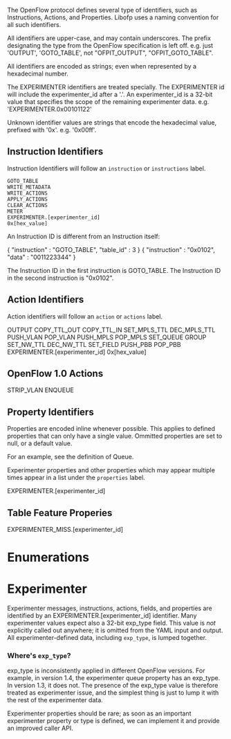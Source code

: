 
The OpenFlow protocol defines several type of identifiers, such as Instructions,
Actions, and Properties. Libofp uses a naming convention for all such identifiers.

All identifiers are upper-case, and may contain underscores. The prefix designating the type from the OpenFlow specification is left off.  e.g. just 'OUTPUT', 'GOTO_TABLE', not "OFPIT_OUTPUT", "OFPIT_GOTO_TABLE".

All identifiers are encoded as strings; even when represented by a hexadecimal number.

The EXPERIMENTER identifiers are treated specially. The EXPERIMENTER id will include the experimenter_id after a '.'. An experimenter_id is a 32-bit value that specifies the scope of the remaining experimenter data. e.g. 'EXPERIMENTER.0x00101122'

Unknown identifier values are strings that encode the hexadecimal value, prefixed with '0x'. e.g. '0x00ff'.

Instruction Identifiers
-----------------------

Instruction Identifiers will follow an `instruction` or `instructions` label.

```
GOTO_TABLE
WRITE_METADATA
WRITE_ACTIONS
APPLY_ACTIONS
CLEAR_ACTIONS
METER
EXPERIMENTER.[experimenter_id]
0x[hex_value]
```
An Instruction ID is different from an Instruction itself:

 { "instruction" : "GOTO_TABLE", "table_id" : 3 }
 { "instruction" : "0x0102", "data" : "0011223344" }

The Instruction ID in the first instruction is GOTO_TABLE. The Instruction ID in the second instruction is "0x0102".

Action Identifiers
------------------

Action identifiers will follow an `action` or `actions` label.

OUTPUT
COPY_TTL_OUT
COPY_TTL_IN
SET_MPLS_TTL
DEC_MPLS_TTL
PUSH_VLAN
POP_VLAN
PUSH_MPLS
POP_MPLS
SET_QUEUE
GROUP
SET_NW_TTL
DEC_NW_TTL
SET_FIELD
PUSH_PBB
POP_PBB
EXPERIMENTER.[experimenter_id]
0x[hex_value]

## OpenFlow 1.0 Actions

STRIP_VLAN
ENQUEUE

Property Identifiers
--------------------

Properties are encoded inline whenever possible. This applies to defined properties that can only have a single value. Ommitted properties are set to null, or a default value.

For an example, see the definition of Queue.

Experimenter properties and other properties which may appear multiple times appear in a list under the `properties` label.

EXPERIMENTER.[experimenter_id]

## Table Feature Properies

EXPERIMENTER_MISS.[experimenter_id]


Enumerations
============



Experimenter
============

Experimenter messages, instructions, actions, fields, and properties are identified by an EXPERIMENTER.[experimenter_id] identifier. Many experimenter values expect also a 32-bit exp_type field. This value is *not* explicitly called out anywhere; it is omitted from the YAML input and output. All experimenter-defined data, including `exp_type`, is lumped together.

### Where's `exp_type`?

exp_type is inconsistently applied in different OpenFlow versions. For example, in version 1.4, the experimenter queue property has an exp_type. In version 1.3, it does not. The presence of the exp_type value is therefore treated as experimenter issue, and the simplest thing is just to lump it with the rest of the experimenter data.

Experimenter properties should be rare; as soon as an important experimenter property or type is defined, we can implement it and provide an improved caller API.



